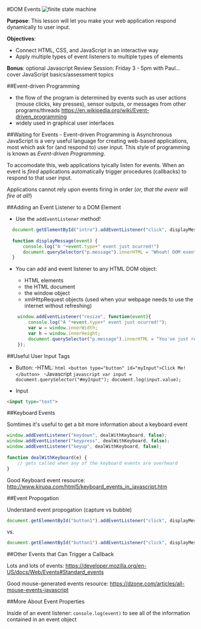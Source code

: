 #DOM Events
![finite state machine](https://i-msdn.sec.s-msft.com/dynimg/IC171571.gif)


**Purpose**: This lesson will let you make your web application respond dynamically to user input. 

**Objectives**:
  - Connect HTML, CSS, and JavaScript in an interactive way
  - Apply multiple types of event listeners to multiple types of elements

**Bonus**: optional Javascript Review Session: Friday 3 - 5pm with Paul... cover JavaScript basics/assessment topics


##Event-driven Programming
 - the flow of the program is determined by events such as user actions (mouse clicks, key presses), sensor outputs, or messages from other programs/threads https://en.wikipedia.org/wiki/Event-driven_programming
 - widely used in graphical user interfaces
  

##Waiting for Events - Event-driven Programming is Asynchronous 
JavaScript is a very useful language for creating web-based applications, most which ask for (and respond to) user input. This style of programming is known as *Event-driven Programming*. 

To accomodate this, web applications tyically listen for events. When an event is *fired* applications automatically trigger procedures (callbacks) to respond to that user input.

Applications cannot rely upon events firing in order (*or, that the evenr will fire at all!*)


##Adding an Event Listener to a DOM Element

 - Use the ```addEventListener``` method!
 
  ```javascript
    document.getElementById("intro").addEventListener("click", displayMessage);
    
    function displayMessage(event) {
    	console.log("A "+event.type+" event just ocurred!")
    	document.querySelector("p.message").innerHTML = "Whoah! DOM events actually work!";
    }
  ```
  
 - You can add and event listener to any HTML DOM object:
 
      - HTML elements
      - the HTML document
      - the window object
      - xmlHttpRequest objects (used when your webpage needs to use the internet without refreshing)

```javascript
    window.addEventListener("resize", function(event){
    	console.log("A "+event.type+" event just ocurred!");
    	var w = window.innerWidth;
    	var h = window.innerHeight;
    	document.querySelector("p.message").innerHTML = "You've just resized the window to "+w+"px  x  "+h+"px!";
    });
```

##Useful User Input Tags
 - Button:
    -HTML:
       ```html
       <button type="button" id="myInput">Click Me!</button>
       ```
    -Javascript
        ```javascript
        var input = document.querySelector("#myInput");
        document.log(input.value);
        ```
 
 - Input 
 ```html
 <input type="text">
 ```

##Keyboard Events

Somtimes it's useful to get a bit more information about a keyboard event

```javascript
window.addEventListener("keydown", dealWithKeyboard, false);
window.addEventListener("keypress", dealWithKeyboard, false);
window.addEventListener("keyup", dealWithKeyboard, false);
 
function dealWithKeyboard(e) {
    // gets called when any of the keyboard events are overheard
}
```

Good Keyboard event resource: http://www.kirupa.com/html5/keyboard_events_in_javascript.htm 

##Event Propogation

Understand event propogation (capture vs bubble)

```javascript
document.getElementById("button1").addEventListener("click", displayMessage, false);  // allow the event to bubble
```
vs.
```javascript
document.getElementById("button1").addEventListener("click", displayMessage, true);  // capture the event
```


##Other Events that Can Trigger a Callback

Lots and lots of events: https://developer.mozilla.org/en-US/docs/Web/Events#Standard_events

Good mouse-generated events resource: https://dzone.com/articles/all-mouse-events-javascript

##More About Event Properties

Inside of an event listener: ```console.log(event)``` to see all of the information contained in an event object

